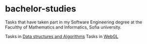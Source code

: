 # bachelor-studies
Tasks that have taken part in my Software Engineering degree at the Faculthy of Mathematics and Informatics, Sofia university.

Tasks in [Data structures and Algorithms](./data-structures-and-algorithms)
Tasks in [WebGL](./webgl)
